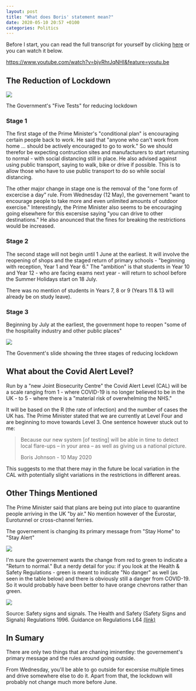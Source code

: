 ```yaml
---
layout: post
title: "What does Boris' statement mean?"
date: 2020-05-10 20:57 +0100
categories: Politics
---
```


Before I start, you can read the full transcript for yourself by clicking [here](https://www.gov.uk/government/speeches/pm-address-to-the-nation-on-coronavirus-10-may-2020) or you can watch it below.

https://www.youtube.com/watch?v=bjvRhrJqNHI&feature=youtu.be

The Reduction of Lockdown
-------------------------

![](https://joshsblogaboutstuff.files.wordpress.com/2020/05/image.png?w=1024)

The Government's "Five Tests" for reducing lockdown

### Stage 1

The first stage of the Prime Minister's "conditional plan" is encouraging certain people back to work. He said that "anyone who can't work from home ... should be actively encouraged to go to work." So we should therefor be expecting contruction sites and manufacturers to start returning to normal - with social distancing still in place. He also advised against using public transport, saying to walk, bike or drive if possible. This is to allow those who have to use public transport to do so while social distancing.

The other major change in stage one is the removal of the "one form of excercise a day" rule. From Wednesday (12 May), the governement "want to encourage people to take more and even unlimited amounts of outdoor exercise." Interestingly, the Prime Minister also seems to be encouraging going elsewhere for this excersise saying "you can drive to other destinations." He also anounced that the fines for breaking the restrictions would be increased.

### Stage 2

The second stage will not begin until 1 June at the earliest. It will involve the reopening of shops and the staged return of primary schools - "beginning with reception, Year 1 and Year 6." The "ambition" is that students in Year 10 and Year 12 - who are facing exams next year - will return to school before the Summer Holidays start on 18 July.

There was no mention of students in Years 7, 8 or 9 (Years 11 & 13 will already be on study leave).

### Stage 3

Beginning by July at the earliest, the government hope to reopen "some of the hospitality industry and other public places"

![](https://joshsblogaboutstuff.files.wordpress.com/2020/05/annotation-2020-05-10-205356.jpg?w=1024)

The Govenment's slide showing the three stages of reducing lockdown

What about the Covid Alert Level?
---------------------------------

Run by a "new Joint Biosecurity Centre" the Covid Alert Level (CAL) will be a scale ranging from 1 - where COVID-19 is no longer believed to be in the UK - to 5 - where there is a "material risk of overwhelming the NHS."

It will be based on the R (the rate of infection) and the number of cases the UK has. The Prime Minister stated that we are currently at Level Four and are beginning to move towards Level 3. One sentence however stuck out to me:

> Because our new system \[of testing\] will be able in time to detect local flare-ups – in your area – as well as giving us a national picture.
> 
> Boris Johnson - 10 May 2020

This suggests to me that there may in the future be local variation in the CAL with potentially slight variations in the restrictions in different areas.

Other Things Mentioned
----------------------

The Prime Minister said that plans are being put into place to quarantine people arriving in the UK "by air." No mention however of the Eurostar, Eurotunnel or cross-channel ferries.

The governement is changing its primary message from "Stay Home" to "Stay Alert"

![](https://joshsblogaboutstuff.files.wordpress.com/2020/05/stay-home-stay-alert.jpg?w=757)

I'm sure the governement wants the change from red to green to indicate a "Return to normal." But a nerdy detail for you: if you look at the Health & Safety Regulations - green is meant to indicate "No danger" as well (as seen in the table below) and there is obviously still a danger from COVID-19. So it would probably have been better to have orange chevrons rather than green.

![](https://joshsblogaboutstuff.files.wordpress.com/2020/05/annotation-2020-05-10-203851.jpg?w=1024)

Source: Safety signs and signals. The Health and Safety (Safety Signs and Signals) Regulations 1996. Guidance on Regulations L64 [(link)](https://www.hse.gov.uk/pubns/priced/l64.pdf)

In Sumary
---------

There are only two things that are chaning iminentley: the governement's primary message and the rules around going outside.

From Wednesday, you'll be able to go outside for excersise multiple times and drive somewhere else to do it. Apart from that, the lockdown will probably not change much more before June.
